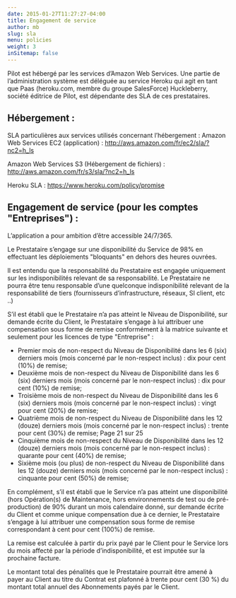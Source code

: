 ```yaml
---
date: 2015-01-27T11:27:27-04:00
title: Engagement de service
author: mb
slug: sla
menu: policies
weight: 3
inSitemap: false
---
```


Pilot est hébergé par les services d’Amazon Web Services.
Une partie de l’administration système est déléguée au service Heroku qui agit en tant que Paas (heroku.com, membre du groupe SalesForce)
Huckleberry, société éditrice de Pilot, est dépendante des SLA de ces prestataires.

## Hébergement :

SLA particulières aux services utilisés concernant l’hébergement :
Amazon Web Services EC2 (application) :
http://aws.amazon.com/fr/ec2/sla/?nc2=h_ls

Amazon Web Services S3 (Hébergement de fichiers) :
http://aws.amazon.com/fr/s3/sla/?nc2=h_ls

Heroku SLA : https://www.heroku.com/policy/promise

## Engagement de service (pour les comptes "Entreprises") :

L’application a pour ambition d’être accessible 24/7/365.

Le Prestataire s’engage sur une disponibilité du Service de 98% en effectuant les déploiements "bloquants" en dehors des heures ouvrées.

Il est entendu que la responsabilité du Prestataire est engagée uniquement sur les indisponibilités relevant de sa responsabilité. Le Prestataire ne pourra être tenu responsable d’une quelconque indisponibilité relevant de la responsabilité de tiers (fournisseurs d’infrastructure, réseaux, SI client, etc ..)

S’il est établi que le Prestataire n’a pas atteint le Niveau de Disponibilité, sur demande écrite du Client, le Prestataire s’engage à lui attribuer une compensation sous forme de remise conformément à la matrice suivante et seulement pour les licences de type "Entreprise" :

- Premier mois de non-respect du Niveau de Disponibilité dans les 6 (six) derniers mois (mois concerné par le non-respect inclus) : dix pour cent (10%) de remise;
- Deuxième mois de non-respect du Niveau de Disponibilité dans les 6 (six) derniers mois (mois concerné par le non-respect inclus) : dix pour cent (10%) de remise;
- Troisième mois de non-respect du Niveau de Disponibilité dans les 6 (six) derniers mois (mois concerné par le non-respect inclus) : vingt pour cent (20%) de remise;
- Quatrième mois de non-respect du Niveau de Disponibilité dans les 12 (douze) derniers mois (mois concerné par le non-respect inclus) : trente pour cent (30%) de remise;
    Page 21 sur 25
- Cinquième mois de non-respect du Niveau de Disponibilité dans les 12 (douze) derniers mois (mois concerné par le non-respect inclus) : quarante pour cent (40%) de remise;
- Sixième mois (ou plus) de non-respect du Niveau de Disponibilité dans les 12 (douze) derniers mois (mois concerné par le non-respect inclus) : cinquante pour cent (50%) de remise;

En complément, s’il est établi que le Service n’a pas atteint une disponibilité (hors Opération(s) de Maintenance, hors environnements de test ou de pré-production) de 90% durant un mois calendaire donné, sur demande écrite du Client et comme unique compensation due à ce dernier, le Prestataire s’engage à lui attribuer une compensation sous forme de remise correspondant à cent pour cent (100%) de remise.

La remise est calculée à partir du prix payé par le Client pour le Service lors du mois affecté par la période d’indisponibilité, et est imputée sur la prochaine facture.

Le montant total des pénalités que le Prestataire pourrait être amené à payer au Client au titre du Contrat est plafonné à trente pour cent (30 %) du montant total annuel des Abonnements payés par le Client.

